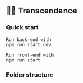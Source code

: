 ## 🤖🧠 Transcendence

### Quick start
```
Run back-end with 
npm run start:dev 

Run front-end with
npm run start
```

### Folder structure
